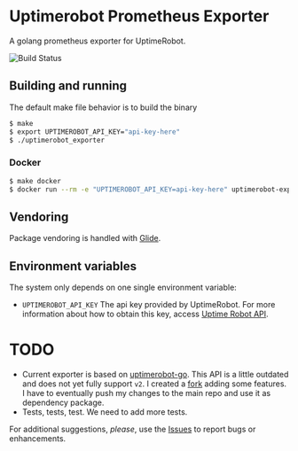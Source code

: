 # Uptimerobot Prometheus Exporter
A golang prometheus exporter for UptimeRobot.

![Build Status](https://travis-ci.org/masaruhoshi/uptimerobot-prometheus-exporter.svg?branch=master)

## Building and running
The default make file behavior is to build the binary

```sh
$ make
$ export UPTIMEROBOT_API_KEY="api-key-here"
$ ./uptimerobot_exporter
```

### Docker

```sh
$ make docker
$ docker run --rm -e "UPTIMEROBOT_API_KEY=api-key-here" uptimerobot-exporter
```

## Vendoring
Package vendoring is handled with [Glide](https://github.com/Masterminds/glide).

## Environment variables
The system only depends on one single environment variable:
* `UPTIMEROBOT_API_KEY` The api key provided by UptimeRobot. For more information about
how to obtain this key, access [Uptime Robot API](https://uptimerobot.com/api).

# TODO
* Current exporter is based on [uptimerobot-go](https://github.com/uptimerobot/uptimerobot-go/).
This API is a little outdated and does not yet fully support `v2`. I created a
[fork](https://github.com/masaruhoshi/uptimerobot-go.v2) adding some features. I have to eventually
push my changes to the main repo and use it as dependency package.
* Tests, tests, test. We need to add more tests.

For additional suggestions, *please*, use the [Issues](https://github.com/masaruhoshi/uptimerobot-prometheus-exporter/issues)
to report bugs or enhancements.
